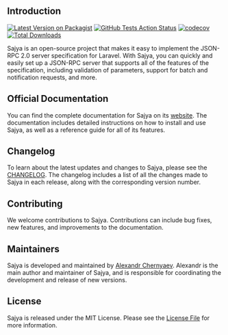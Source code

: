 ## Introduction

<p align="left">
    <a href="https://packagist.org/packages/sajya/server"><img src="https://img.shields.io/packagist/v/sajya/server.svg" alt="Latest Version on Packagist"></a>
<a href="https://github.com/sajya/server/actions/workflows/run-tests.yml"><img src="https://github.com/sajya/server/actions/workflows/run-tests.yml/badge.svg" alt="GitHub Tests Action Status"></a>
<a href="https://codecov.io/gh/sajya/server"><img src="https://codecov.io/gh/sajya/server/branch/master/graph/badge.svg" alt="codecov"></a>
<a href="https://packagist.org/packages/sajya/server"><img src="https://img.shields.io/packagist/dt/sajya/server.svg" alt="Total Downloads"></a>
</p>

Sajya is an open-source project that makes it easy to implement the JSON-RPC 2.0 server specification for Laravel. With Sajya, you can quickly and easily set up a JSON-RPC server that supports all of the features of the specification, including validation of parameters, support for batch and notification requests, and more.




<!--
#### Key features:

- Easy to use: Sajya is designed to be simple to install and use, so you can get your server up and running quickly.
- Customizable: You can customize many aspects of your server, including the routes, parameter validation, and error messages.
- Well-documented: The project comes with complete documentation that includes detailed instructions and a reference guide for all of its features.
- Route Model Binding: You can quickly and easily define routes parameters for your models.
- Validation of parameters: The project automatically validates incoming requests to ensure they meet your specifications. You can also customize the error messages that are returned if the validation fails.
- Support for batch and notification requests: The project supports both batch requests, where multiple requests are combined into a single HTTP request, and notification requests, where the server does not generate a response.
-->

## Official Documentation

You can find the complete documentation for Sajya on its [website](https://sajya.github.io/). The documentation includes detailed instructions on how to install and use Sajya, as well as a reference guide for all of its features.

## Changelog

To learn about the latest updates and changes to Sajya, please see the [CHANGELOG](CHANGELOG.md). The changelog includes a list of all the changes made to Sajya in each release, along with the corresponding version number.

## Contributing

We welcome contributions to Sajya. Contributions can include bug fixes, new features, and improvements to the documentation.

<!--
We welcome contributions to Sajya. If you are interested in contributing, please see [CONTRIBUTING](CONTRIBUTING.md) for details on how to get started. Contributions can include bug fixes, new features, and improvements to the documentation.
-->

## Maintainers

Sajya is developed and maintained by [Alexandr Chernyaev](https://github.com/tabuna). Alexandr is the main author and maintainer of Sajya, and is responsible for coordinating the development and release of new versions.

## License

Sajya is released under the MIT License. Please see the [License File](LICENSE.md) for more information. 

<!--
The MIT License is a permissive license that allows you to use and modify Sajya for any purpose, as long as you include the original copyright and license notice in your copies.
-->
